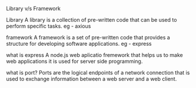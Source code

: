 Library v/s Framework

 Library 
 A library is a collection of pre-written code that can be used to perform specific tasks.
 eg - axious



 framework
 A framework is a set of pre-written code that provides a structure for developing software applications.
eg - express

what is express
 A node.js web aplicatio fremework that helps us to make web applications 
 it is used for server side programming.
  


what is port?
Ports are the logical endpoints of a network connection that is used to exchange information  between  a web server and a  web client. 
  

